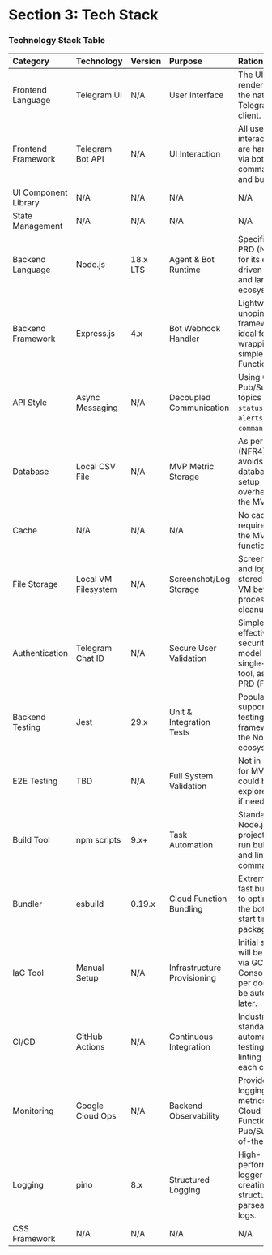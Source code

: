 # Section 3: Tech Stack

### Technology Stack Table
| Category | Technology | Version | Purpose | Rationale |
| :--- | :--- | :--- | :--- | :--- |
| Frontend Language | Telegram UI | N/A | User Interface | The UI is rendered by the native Telegram client. |
| Frontend Framework | Telegram Bot API | N/A | UI Interaction | All user interactions are handled via bot commands and buttons. |
| UI Component Library | N/A | N/A | N/A | N/A |
| State Management | N/A | N/A | N/A | N/A |
| Backend Language | Node.js | 18.x LTS | Agent & Bot Runtime | Specified in PRD (NFR3) for its event-driven nature and large ecosystem. |
| Backend Framework | Express.js | 4.x | Bot Webhook Handler | Lightweight, unopinionated framework ideal for wrapping a simple Cloud Function. |
| API Style | Async Messaging | N/A | Decoupled Communication | Using Google Pub/Sub topics (`vm-status`, `vm-alerts`, `vm-commands`). |
| Database | Local CSV File | N/A | MVP Metric Storage | As per PRD (NFR4), avoids database setup overhead for the MVP. |
| Cache | N/A | N/A | N/A | No caching is required for the MVP's functionality. |
| File Storage | Local VM Filesystem | N/A | Screenshot/Log Storage | Screenshots and logs are stored on the VM before processing or cleanup. |
| Authentication | Telegram Chat ID | N/A | Secure User Validation | Simple, effective security model for a single-user tool, as per PRD (FR8). |
| Backend Testing | Jest | 29.x | Unit & Integration Tests | Popular, well-supported testing framework in the Node.js ecosystem. |
| E2E Testing | TBD | N/A | Full System Validation | Not in scope for MVP, but could be explored later if needed. |
| Build Tool | npm scripts | 9.x+ | Task Automation | Standard for Node.js projects to run build, test, and lint commands. |
| Bundler | esbuild | 0.19.x | Cloud Function Bundling | Extremely fast bundler to optimize the bot's cold start time and package size. |
| IaC Tool | Manual Setup | N/A | Infrastructure Provisioning | Initial setup will be manual via GCP Console, as per docs. Can be automated later. |
| CI/CD | GitHub Actions | N/A | Continuous Integration | Industry standard for automating testing and linting on each commit. |
| Monitoring | Google Cloud Ops | N/A | Backend Observability | Provides logging and metrics for Cloud Functions and Pub/Sub out-of-the-box. |
| Logging | pino | 8.x | Structured Logging | High-performance logger for creating structured, parseable logs. |
| CSS Framework | N/A | N/A | N/A | N/A |
